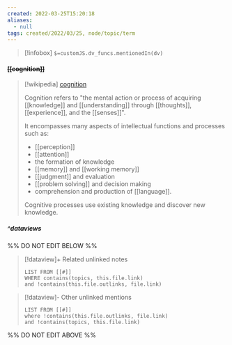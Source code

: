```yaml
---
created: 2022-03-25T15:20:18 
aliases:
  - null
tags: created/2022/03/25, node/topic/term
---
```

> [!infobox]
`$=customJS.dv_funcs.mentionedIn(dv)`

#### <s class="topic-title">[[cognition]]</s>

> [!wikipedia] [cognition](https://en.wikipedia.org/wiki/Cognition)
> 
> Cognition refers to "the mental action or process of acquiring [[knowledge]] and [[understanding]] through [[thoughts]], [[experience]], and the [[senses]]". 
> 
> It encompasses many aspects of intellectual functions and processes such as: 
> - [[perception]]
> - [[attention]]
> - the formation of knowledge
> - [[memory]] and [[working memory]]
> - [[judgment]] and evaluation
> - [[problem solving]] and decision making
> - comprehension and production of [[language]]. 
> 
> Cognitive processes use existing knowledge and discover new knowledge.
> 


##### ^dataviews

%% DO NOT EDIT BELOW %%
> [!dataview]+ Related unlinked notes
> ```dataview
> LIST FROM [[#]]
> WHERE contains(topics, this.file.link)
> and !contains(this.file.outlinks, file.link)
> ```
 
> [!dataview]- Other unlinked mentions
> ```dataview
> LIST FROM [[#]]
> where !contains(this.file.outlinks, file.link)
> and !contains(topics, this.file.link)
> ```

%% DO NOT EDIT ABOVE %%
